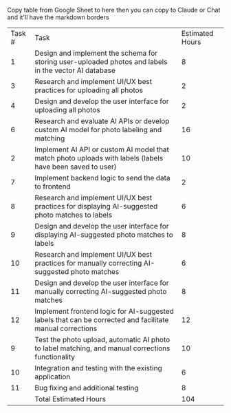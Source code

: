 Copy table from Google Sheet to here then you can copy to Claude or Chat and it'll have the markdown borders

|   |   |   |
|---|---|---|
|Task #|Task|Estimated Hours|
|1|Design and implement the schema for storing user-uploaded photos and labels in the vector AI database|8|
|3|Research and implement UI/UX best practices for uploading all photos|2|
|4|Design and develop the user interface for uploading all photos|2|
|6|Research and evaluate AI APIs or develop custom AI model for photo labeling and matching|16|
|2|Implement AI API or custom AI model that match photo uploads with labels (labels have been saved to user)|10|
|7|Implement backend logic to send the data to frontend|2|
|8|Research and implement UI/UX best practices for displaying AI-suggested photo matches to labels|6|
|9|Design and develop the user interface for displaying AI-suggested photo matches to labels|8|
|10|Research and implement UI/UX best practices for manually correcting AI-suggested photo matches|6|
|11|Design and develop the user interface for manually correcting AI-suggested photo matches|8|
|12|Implement frontend logic for AI-suggested labels that can be corrected and facilitate manual corrections|12|
|9|Test the photo upload, automatic AI photo to label matching, and manual corrections functionality|10|
|10|Integration and testing with the existing application|6|
|11|Bug fixing and additional testing|8|
||Total Estimated Hours|104|